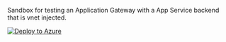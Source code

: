 Sandbox for testing an Application Gateway with a App Service backend that is vnet injected.

[![Deploy to Azure](https://aka.ms/deploytoazurebutton)](https://portal.azure.com/#create/Microsoft.Template/uri/https%3A%2F%2Fraw.githubusercontent.com%2Fjimgodden%2FAppGW_to_ASE%2Fmain%2Fmain.json)

